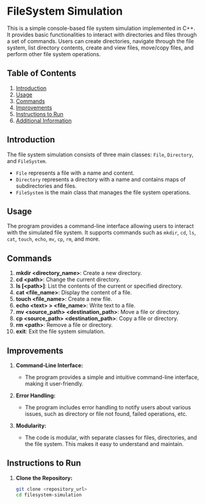 # FileSystem Simulation

This is a simple console-based file system simulation implemented in C++. It provides basic functionalities to interact with directories and files through a set of commands. Users can create directories, navigate through the file system, list directory contents, create and view files, move/copy files, and perform other file system operations.

## Table of Contents
1. [Introduction](#introduction)
2. [Usage](#usage)
3. [Commands](#commands)
4. [Improvements](#improvements)
5. [Instructions to Run](#instructions-to-run)
6. [Additional Information](#additional-information)

## Introduction

The file system simulation consists of three main classes: `File`, `Directory`, and `FileSystem`. 
- `File` represents a file with a name and content.
- `Directory` represents a directory with a name and contains maps of subdirectories and files.
- `FileSystem` is the main class that manages the file system operations.

## Usage

The program provides a command-line interface allowing users to interact with the simulated file system. It supports commands such as `mkdir`, `cd`, `ls`, `cat`, `touch`, `echo`, `mv`, `cp`, `rm`, and more.

## Commands

1. **mkdir \<directory_name\>**: Create a new directory.
2. **cd \<path\>**: Change the current directory.
3. **ls [\<path\>]**: List the contents of the current or specified directory.
4. **cat \<file_name\>**: Display the content of a file.
5. **touch \<file_name\>**: Create a new file.
6. **echo \<text\> > \<file_name\>**: Write text to a file.
7. **mv \<source_path\> \<destination_path\>**: Move a file or directory.
8. **cp \<source_path\> \<destination_path\>**: Copy a file or directory.
9. **rm \<path\>**: Remove a file or directory.
10. **exit**: Exit the file system simulation.

## Improvements

1. **Command-Line Interface:**
   - The program provides a simple and intuitive command-line interface, making it user-friendly.

2. **Error Handling:**
   - The program includes error handling to notify users about various issues, such as directory or file not found, failed operations, etc.

3. **Modularity:**
   - The code is modular, with separate classes for files, directories, and the file system. This makes it easy to understand and maintain.

## Instructions to Run

1. **Clone the Repository:**
   ```bash
   git clone <repository_url>
   cd filesystem-simulation
